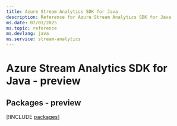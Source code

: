 ```yaml
---
title: Azure Stream Analytics SDK for Java
description: Reference for Azure Stream Analytics SDK for Java
ms.date: 07/01/2025
ms.topic: reference
ms.devlang: java
ms.service: stream-analytics
---
```

# Azure Stream Analytics SDK for Java - preview
## Packages - preview
[!INCLUDE [packages](stream-analytics-index.md)]